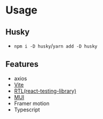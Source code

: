 # Usage

## Husky

- `npm i -D husky`/`yarn add -D husky`

## Features

- axios
- [Vite](https://vitejs.dev)
- [RTL(react-testing-library)](https://testing-library.com)
- [MUI](https://mui.com/getting-started/installation/)
- Framer motion
- Typescript
